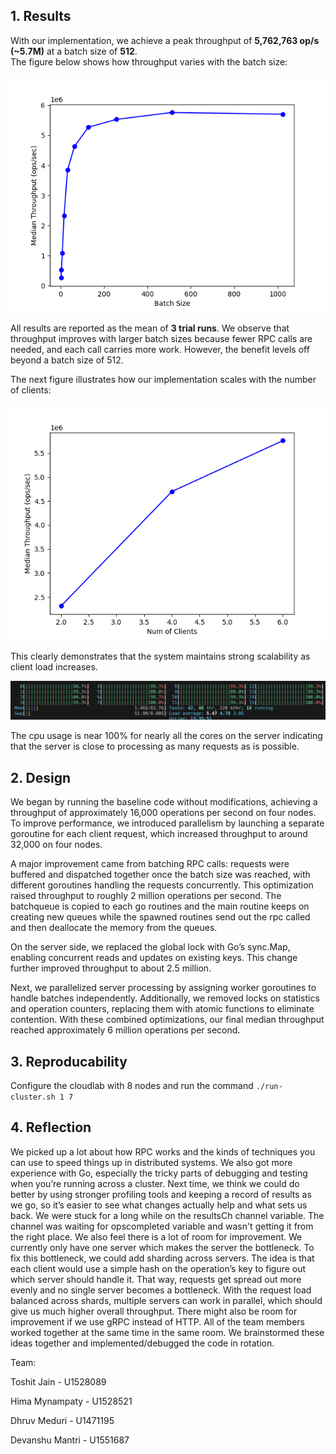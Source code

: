 ## 1. Results

With our implementation, we achieve a peak throughput of **5,762,763 op/s (~5.7M)** at a batch size of **512**.  
The figure below shows how throughput varies with the batch size:

![Throughput vs Batch Size](Figure_1.png)

All results are reported as the mean of **3 trial runs**. We observe that throughput improves with larger batch sizes because fewer RPC calls are needed, and each call carries more work. However, the benefit levels off beyond a batch size of 512.

The next figure illustrates how our implementation scales with the number of clients:

![Throughput vs Number of Clients](Figure_2.png)

This clearly demonstrates that the system maintains strong scalability as client load increases.

![Server CPU Usage](htop.png)

The cpu usage is near 100% for nearly all the cores on the server indicating that the server is close to processing as many requests as is possible.

## 2. Design
We began by running the baseline code without modifications, achieving a throughput of approximately 16,000 operations per second on four nodes. To improve performance, we introduced parallelism by launching a separate goroutine for each client request, which increased throughput to around 32,000 on four nodes.

A major improvement came from batching RPC calls: requests were buffered and dispatched together once the batch size was reached, with different goroutines handling the requests concurrently. This optimization raised throughput to roughly 2 million operations per second. The batchqueue is copied to each go routines and the main routine keeps on creating new queues while the spawned routines send out the rpc called and then deallocate the memory from the queues.

On the server side, we replaced the global lock with Go’s sync.Map, enabling concurrent reads and updates on existing keys. This change further improved throughput to about 2.5 million.

Next, we parallelized server processing by assigning worker goroutines to handle batches independently. Additionally, we removed locks on statistics and operation counters, replacing them with atomic functions to eliminate contention. With these combined optimizations, our final median throughput reached approximately 6 million operations per second.

## 3. Reproducability
Configure the cloudlab with 8 nodes and run the command `./run-cluster.sh 1 7`

## 4. Reflection 
We picked up a lot about how RPC works and the kinds of techniques you can use to speed things up in distributed systems. We also got more experience with Go, especially the tricky parts of debugging and testing when you’re running across a cluster. Next time, we think we could do better by using stronger profiling tools and keeping a record of results as we go, so it’s easier to see what changes actually help and what sets us back.
We were stuck for a long while on the resultsCh channel variable. The channel was waiting for opscompleted variable and wasn't getting it from the right place. We also feel there is a lot of room for improvement. We currently only have one server which makes the server the bottleneck. To fix this bottleneck, we could add sharding across servers. The idea is that each client would use a simple hash on the operation’s key to figure out which server should handle it. That way, requests get spread out more evenly and no single server becomes a bottleneck. With the request load balanced across shards, multiple servers can work in parallel, which should give us much higher overall throughput. There might also be room for improvement if we use gRPC instead of HTTP.
All of the team members worked together at the same time in the same room. We brainstormed these ideas together and implemented/debugged the code in rotation.


Team:

Toshit Jain - U1528089

Hima Mynampaty - U1528521

Dhruv Meduri - U1471195

Devanshu Mantri - U1551687
